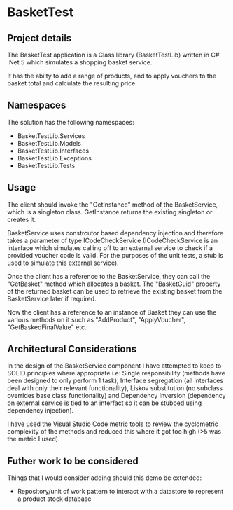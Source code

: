 # BasketTest

## Project details

The BasketTest application is a Class library (BasketTestLib) written in C# .Net 5 which simulates a shopping basket service.

It has the abilty to add a range of products, and to apply vouchers to the basket total and calculate the resulting price.

## Namespaces

The solution has the following namespaces:

- BasketTestLib.Services
- BasketTestLib.Models
- BasketTestLib.Interfaces
- BasketTestLib.Exceptions
- BasketTestLib.Tests

## Usage

The client should invoke the "GetInstance" method of the BasketService, which is a singleton class. GetInstance returns the existing singleton or creates it. 

 BasketService uses constrcutor based dependency injection and therefore takes a parameter of type ICodeCheckService (ICodeCheckService is an interface which simulates calling off to an external service to check if a provided voucher code is valid. For the purposes of the unit tests, a stub is used to simulate this external service).

Once the client has a reference to the BasketService, they can call the "GetBasket" method which allocates a basket. The "BasketGuid" property of the returned basket can be used to retrieve the existing basket from the BasketService later if required.

Now the client has a reference to an instance of Basket they can use the various methods on it such as "AddProduct", "ApplyVoucher", "GetBaskedFinalValue" etc.

## Architectural Considerations

In the design of the BasketService component I have attempted to keep to SOLID principles where appropriate i.e: Single responsibility (methods have been designed to only perform 1 task), Interface segregation (all interfaces deal with only their relevant functionality), Liskov substitution (no subclass overrides base class functionality) and Dependency Inversion (dependency on external service is tied to an interfact so it can be stubbed using dependency injection). 

I have used the Visual Studio Code metric tools to review the cyclometric complexity of the methods and reduced this where it got too high (>5 was the metric I used).

## Futher work to be considered

Things that I would consider adding should this demo be extended:

- Repository/unit of work pattern to interact with a datastore to represent a product stock database
